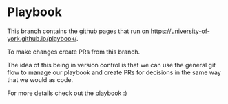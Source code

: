 # Playbook

This branch contains the github pages that run on https://university-of-york.github.io/playbook/.

To make changes create PRs from this branch.

The idea of this being in version control is that we can use the general git flow to manage our playbook and create PRs for decisions in the same way that we would as code.

For more details check out the [playbook](https://university-of-york.github.io/playbook/) :)
